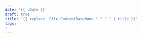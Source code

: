 ```yaml
---
date: '{{ .Date }}'
draft: true
title: '{{ replace .File.ContentBaseName "-" " " | title }}'
tags:
- 
---
```

